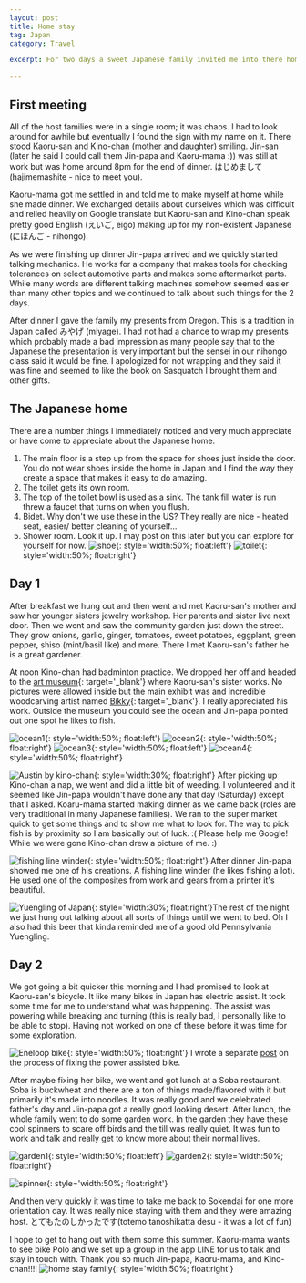```yaml
---
layout: post
title: Home stay
tag: Japan
category: Travel

excerpt: For two days a sweet Japanese family invited me into there home.

---
```


## First meeting

All of the host families were in a single room; it was chaos.  I had to look around for awhile but eventually I found the sign with my name on it. There stood Kaoru-san and Kino-chan (mother and daughter) smiling.  Jin-san (later he said I could call them Jin-papa and Kaoru-mama :)) was still at work but was home around 8pm for the end of dinner. はじめまして (hajimemashite - nice to meet you).

Kaoru-mama got me settled in and told me to make myself at home while she made dinner. We exchanged details about ourselves which was difficult and relied heavily on Google translate but Kaoru-san and Kino-chan speak pretty good English (えいご, eigo) making up for my non-existent Japanese (にほんご - nihongo).

As we were finishing up dinner Jin-papa arrived and we quickly started talking mechanics. He works for a company that makes tools for checking tolerances on select automotive parts and makes some aftermarket parts. While many words are different talking machines somehow seemed easier than many other topics and we continued to talk about such things for the 2 days.

After dinner I gave the family my presents from Oregon. This is a tradition in Japan called みやげ (miyage). I had not had a chance to wrap my presents which probably made a bad impression as many people say that to the Japanese the presentation is very important but the sensei in our nihongo class said it would be fine. I apologized for not wrapping and they said it was fine and seemed to like the book on Sasquatch I brought them and other gifts.

## The Japanese home

There are a number things I immediately noticed and very much appreciate or have come to appreciate about the Japanese home.

1.  The main floor is a step up from the space for shoes just inside the door. You do not wear shoes inside the home in Japan and I find the way they create a space that makes it easy to do amazing.
2. The toilet gets its own room.
3. The top of the toilet bowl is used as a sink. The tank fill water is run threw a faucet that turns on when you flush.
4. Bidet. Why don't we use these in the US? They really​ are nice - heated seat, easier/ better cleaning of yourself...
5. Shower room. Look it up. I may post on this later but you can explore for yourself for now.
![shoe](https://drive.google.com/uc?id=1F-o-uKt3nOxXzrGRqwZ0fJflhZ1PDaCxKA){: style='width:50%; float:left'}
![toilet](https://drive.google.com/uc?id=1ts7sJtk46EDJ5SoLmTZQFTk-sR7ueVIB2g){: style='width:50%; float:right'}


## Day 1

After breakfast we hung out and then went and met Kaoru-san's mother and saw her younger sisters jewelry workshop. Her parents and sister live next door. Then we went and saw the community garden just down the street. They grow onions, garlic, ginger, tomatoes, sweet potatoes, eggplant, green pepper, shiso (mint/basil like) and more. There l met Kaoru-san's father he is a great gardener.

At noon Kino-chan had badminton practice. We dropped her off and headed to the [art museum](http://www.moma.pref.kanagawa.jp/en/){: target='_blank'} where Kaoru-san's sister works. No pictures were allowed inside but the main exhibit was and incredible woodcarving artist named [Bikky](http://www.shift.jp.org/en/archives/2006/09/bikky_sunazawa.html){: target='_blank'}. I really appreciated his work. Outside the museum you could see the ocean and Jin-papa pointed out one spot he likes to fish.

![ocean1](https://drive.google.com/uc?id=1wm7XAw_k3c6kvV0fcUdluj1LWxWyO8tqIw){: style='width:50%; float:left'}
![ocean2](https://drive.google.com/uc?id=19KEA-bpf9bJE8zOF6kbXMJkn2u3PA19EaQ){: style='width:50%; float:right'}
![ocean3](https://drive.google.com/uc?id=1LNXPE-vOa3-FlyB1Ky2AW27UazW73b5DPg){: style='width:50%; float:left'}
![ocean4](https://drive.google.com/uc?id=1yC8WMXtzkU1SWNjBl4iosFAlrzVzULN4fw){: style='width:50%; float:right'}


![Austin by kino-chan](https://drive.google.com/uc?id=1gBlhf6dgs6saWD1q1lQpcJq5Qs8AMKG2cw){: style='width:30%; float:right'}
After picking up Kino-chan a nap, we went and did a little bit of weeding. I volunteered and it seemed like Jin-papa wouldn't have done any that day (Saturday) except that I asked. Koaru-mama started making dinner as we came back (roles are very traditional in many Japanese families). We ran to the super market quick to get some things and to show me what to look for. The way to pick fish is by proximity so I am basically out of luck. :( Please help me Google! While we were gone Kino-chan drew a picture of me. :)
<div style="clear: both;"></div>

![fishing line winder](https://drive.google.com/uc?id=1wwmnLIOQbUk26CqtChtadcfS93BuchWZhg){: style='width:50%; float:right'}
After dinner Jin-papa showed me one of his creations. A fishing line winder (he likes fishing a lot). He used one of the composites from work and gears from a printer it's beautiful.
<div style="clear: both;"></div>

![Yuengling of Japan](https://drive.google.com/uc?id=1if_0GzR0qEPsvhL2hJTj9NGdYA2f4T7CxQ){: style='width:30%; float:right'}The rest of the night we just hung out talking about all sorts of things until we went to bed. Oh I also had this beer that kinda reminded me of a good old Pennsylvania Yuengling.

## Day 2

We got going a bit quicker this morning and I had promised to look at Kaoru-san's bicycle. It like many bikes in Japan has electric assist. It took some time for me to understand what was happening. The assist was powering while breaking and turning (this is really bad, I personally like to be able to stop). Having not worked on one of these before it was time for some exploration.

![Eneloop bike](https://drive.google.com/uc?id=19LAOoYVmmjAfT8vxp0VJHYFheNmcZ3XBSg){: style='width:50%; float:right'}
I wrote a separate [post](/travel/japan-powerbike) on the process of fixing the power assisted bike.

After maybe fixing her bike, we went and got lunch at a Soba restaurant. Soba is buckwheat and there are a ton of things made/flavored with it but primarily it's made into noodles. It was really good and we celebrated father's day and Jin-papa  got a really good looking desert.  After lunch, the whole family went to do some garden work. In the garden they have these cool spinners to scare off birds and the till was really quiet. It was fun to work and talk and really get to know more about their normal lives.

![garden1](https://drive.google.com/uc?id=1ydPQUbQkJ7Wuhadbf3Z-ldTm32mtVDpEUg){: style='width:50%; float:left'}
![garden2](https://drive.google.com/uc?id=1w0ijzSqR8yzkdbI_7bCNfdXrX_Y-TChQDg){: style='width:50%; float:right'}

![spinner](https://drive.google.com/uc?id=1ELSQsrDL41rJWFle_Kaj8U_vd4Zbn4bD-A){: style='width:50%; float:right'}

And then very quickly it was time to take me back to Sokendai for one more orientation day. It was really nice staying with them and they were amazing host. とてもたのしかったです(totemo tanoshikatta desu - it was a lot of fun)

 I hope to get to hang out with them some this summer. Kaoru-mama wants to see bike Polo and we set up a group in the app LINE for us to talk and stay in touch with. Thank you so much Jin-papa, Kaoru-mama, and Kino-chan!!!! ![home stay family](https://drive.google.com/uc?id=1Zlt-3jJYAzpKUfaKKxBBTOp1ETsXr48WUw){: style='width:50%; float:right'}

